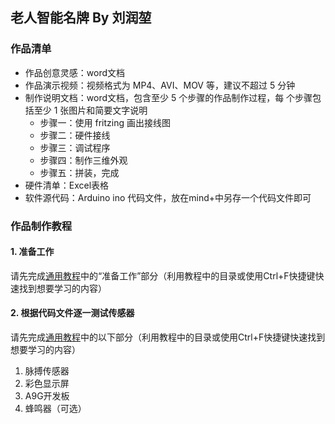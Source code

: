 ## 老人智能名牌 By 刘润堃
### 作品清单
- 作品创意灵感：word文档
- 作品演示视频：视频格式为 MP4、AVI、MOV 等，建议不超过 5 分钟
- 制作说明文档：word文档，包含至少 5 个步骤的作品制作过程，每 个步骤包括至少 1 张图片和简要文字说明
    - 步骤一：使用 fritzing 画出接线图
    - 步骤二：硬件接线
    - 步骤三：调试程序
    - 步骤四：制作三维外观
    - 步骤五：拼装，完成
- 硬件清单：Excel表格
- 软件源代码：Arduino ino 代码文件，放在mind+中另存一个代码文件即可

### 作品制作教程

#### 1. 准备工作

请先完成[通用教程](./overall-learning.md)中的“准备工作”部分（利用教程中的目录或使用Ctrl+F快捷键快速找到想要学习的内容）


#### 2. 根据代码文件逐一测试传感器

请先完成[通用教程](./overall-learning.md)中的以下部分（利用教程中的目录或使用Ctrl+F快捷键快速找到想要学习的内容）

1. 脉搏传感器
2. 彩色显示屏
3. A9G开发板
4. 蜂鸣器（可选） 
